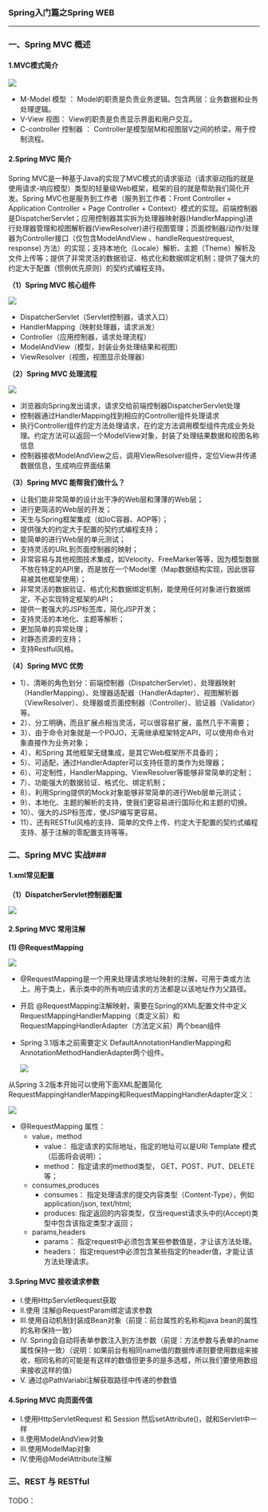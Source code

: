 ### Spring入门篇之Spring WEB ###
***

### 一、Spring MVC 概述 ###

#### 1.MVC模式简介 ####

![](http://img.blog.csdn.net/20151216181152293?watermark/2/text/aHR0cDovL2Jsb2cuY3Nkbi5uZXQv/font/5a6L5L2T/fontsize/400/fill/I0JBQkFCMA==/dissolve/70/gravity/Center)

- M-Model 模型 ： Model的职责是负责业务逻辑。包含两层：业务数据和业务处理逻辑。
- V-View 视图： View的职责是负责显示界面和用户交互。
- C-controller 控制器 ： Controller是模型层M和视图层V之间的桥梁，用于控制流程。

#### 2.Spring MVC 简介 ####


Spring MVC是一种基于Java的实现了MVC模式的请求驱动（请求驱动指的就是使用请求-响应模型）类型的轻量级Web框架，框架的目的就是帮助我们简化开发。Spring MVC也是服务到工作者（服务到工作者：Front Controller + Application Controller + Page Controller + Context）模式的实现。前端控制器是DispatcherServlet；应用控制器其实拆为处理器映射器(HandlerMapping)进行处理器管理和视图解析器(ViewResolver)进行视图管理；页面控制器/动作/处理器为Controller接口（仅包含ModelAndView 、handleRequest(request, response) 方法）的实现；支持本地化（Locale）解析、主题（Theme）解析及文件上传等；提供了非常灵活的数据验证、格式化和数据绑定机制；提供了强大的约定大于配置（惯例优先原则）的契约式编程支持。


**（1）Spring MVC 核心组件**

![](https://i.imgur.com/7ff7z97.png)


- DispatcherServlet（Servlet控制器，请求入口）
- HandlerMapping（映射处理器，请求派发）
- Controller（应用控制器，请求处理流程）
- ModelAndView（模型，封装业务处理结果和视图）
- ViewResolver（视图，视图显示处理器） 



**（2）Spring MVC 处理流程**

![](https://i.imgur.com/Ev03Ubi.png)

- 浏览器向Spring发出请求，请求交给前端控制器DispatcherServlet处理
- 控制器通过HandlerMapping找到相应的Controller组件处理请求
- 执行Controller组件约定方法处理请求，在约定方法调用模型组件完成业务处理。约定方法可以返回一个ModelView对象，封装了处理结果数据和视图名称信息
- 控制器接收ModelAndView之后，调用ViewResolver组件，定位View并传递数据信息，生成响应界面结果



**（3）Spring MVC 能帮我们做什么？**



- 让我们能非常简单的设计出干净的Web层和薄薄的Web层；
- 进行更简洁的Web层的开发；
- 天生与Spring框架集成（如IoC容器、AOP等）；
- 提供强大的约定大于配置的契约式编程支持；
- 能简单的进行Web层的单元测试；
- 支持灵活的URL到页面控制器的映射；
- 非常容易与其他视图技术集成，如Velocity、FreeMarker等等，因为模型数据不放在特定的API里，而是放在一个Model里（Map数据结构实现，因此很容易被其他框架使用）；
- 非常灵活的数据验证、格式化和数据绑定机制，能使用任何对象进行数据绑定，不必实现特定框架的API；
- 提供一套强大的JSP标签库，简化JSP开发；
- 支持灵活的本地化、主题等解析；
- 更加简单的异常处理；
- 对静态资源的支持；
- 支持Restful风格。


**（4）Spring MVC 优势**



- 1）、清晰的角色划分：前端控制器（DispatcherServlet）、处理器映射（HandlerMapping）、处理器适配器（HandlerAdapter）、视图解析器（ViewResolver）、处理器或页面控制器（Controller）、验证器（Validator）等。
- 2）、分工明确，而且扩展点相当灵活，可以很容易扩展，虽然几乎不需要；
- 3）、由于命令对象就是一个POJO，无需继承框架特定API，可以使用命令对象直接作为业务对象；
- 4）、和Spring 其他框架无缝集成，是其它Web框架所不具备的；
- 5）、可适配，通过HandlerAdapter可以支持任意的类作为处理器；
- 6）、可定制性，HandlerMapping、ViewResolver等能够非常简单的定制；
- 7）、功能强大的数据验证、格式化、绑定机制；
- 8）、利用Spring提供的Mock对象能够非常简单的进行Web层单元测试；
- 9）、本地化、主题的解析的支持，使我们更容易进行国际化和主题的切换。
- 10）、强大的JSP标签库，使JSP编写更容易。
- 11）、还有RESTful风格的支持、简单的文件上传、约定大于配置的契约式编程支持、基于注解的零配置支持等等。




### 二、Spring MVC 实战###

#### 1.xml常见配置 ####

**（1）DispatcherServlet控制器配置**

![](https://i.imgur.com/sRydfH4.png)

#### 2.Spring MVC 常用注解 ####

**(1) @RequestMapping**

 ![](https://i.imgur.com/PDZYf3W.png) 

- @RequestMapping是一个用来处理请求地址映射的注解，可用于类或方法上。用于类上，表示类中的所有响应请求的方法都是以该地址作为父路径。
- 开启 @RequestMapping注解映射，需要在Spring的XML配置文件中定义RequestMappingHandlerMapping（类定义前）和 RequestMappingHandlerAdapter（方法定义前）两个bean组件
- Spring 3.1版本之前需要定义 DefaultAnnotationHandlerMapping和AnnotationMethodHandlerAdapter两个组件。

	![](https://i.imgur.com/xnROn1a.png)

从Spring 3.2版本开始可以使用下面XML配置简化RequestMappingHandlerMapping和RequestMappingHandlerAdapter定义：

![](https://i.imgur.com/u1MWdGz.png)

- @RequestMapping 属性：
	- value，method
		- value：     指定请求的实际地址，指定的地址可以是URI Template 模式（后面将会说明）；
		- method：  指定请求的method类型， GET、POST、PUT、DELETE等；
	- consumes,produces
		- consumes： 指定处理请求的提交内容类型（Content-Type），例如application/json, text/html;
		- produces:    指定返回的内容类型，仅当request请求头中的(Accept)类型中包含该指定类型才返回；
	- params,headers
		- params： 指定request中必须包含某些参数值是，才让该方法处理。
		- headers： 指定request中必须包含某些指定的header值，才能让该方法处理请求。



#### 3.Spring MVC 接收请求参数 ####

- I.使用HttpServletRequest获取
- II.使用 注解@RequestParam绑定请求参数
- III.使用自动机制封装成Bean对象（前提：前台属性的名称和java bean的属性的名称保持一致）
- IV. Spring会自动将表单参数注入到方法参数（前提：方法参数与表单的name属性保持一致）（说明：如果前台有相同name值的数据传递则要使用数组来接收，相同名称的可能是有这样的数值但更多的是多选框，所以我们要使用数组来接收这样的值）
- V.  通过@PathVariabl注解获取路径中传递的参数值 


#### 4.Spring MVC 向页面传值 ####

- I.使用HttpServletRequest 和 Session  然后setAttribute()，就和Servlet中一样
- II.使用ModelAndView对象
- III.使用ModelMap对象
- IV.使用@ModelAttribute注解






### 三、REST 与 RESTful ###


TODO：




































































































































































